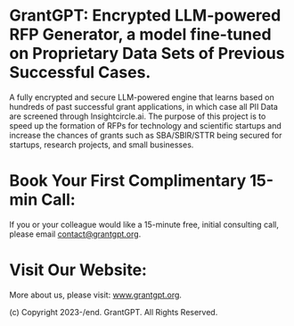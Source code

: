 # GrantGPT: Encrypted LLM-powered RFP Generator, a model fine-tuned on Proprietary Data Sets of Previous Successful Cases.

A fully encrypted and secure LLM-powered engine that learns based on hundreds of past successful grant applications, in which case all PII Data are screened through Insightcircle.ai. The purpose of this project is to speed up the formation of RFPs for technology and scientific startups and increase the chances of grants such as SBA/SBIR/STTR being secured for startups, research projects, and small businesses.


# Book Your First Complimentary 15-min Call:

If you or your colleague would like a 15-minute free,
initial consulting call, please email contact@grantgpt.org.


# Visit Our Website:

More about us, please visit: www.grantgpt.org.

(c) Copyright 2023-/end. GrantGPT. All Rights Reserved.
